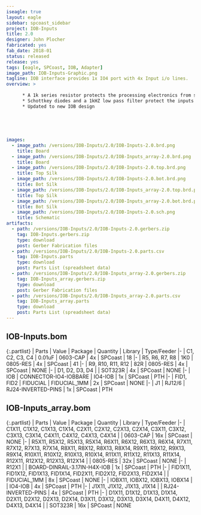 ```yaml
---
iseagle: true
layout: eagle
sidebar: spcoast_sidebar
project: IOB-Inputs
title: 2.0
designer: John Plocher
fabricated: yes
fab_date: 2018-01
status: released
release: yes
tags: [eagle, SPCoast, IOB, Adapter]
image_path: IOB-Inputs-Graphic.png
tagline: IOB interface provides 1x IO4 port with 4x Input i/o lines.
overview: >
    
      * A 1k series resistor protects the processing electronics from shorts to Vcc or GND
      * Schottkey diodes and a 1kHZ low pass filter protect the inputs from noise/transients/+12v
      * Updated to new IOB design
    
    
    
    
    
images:
  - image_path: /versions/IOB-Inputs/2.0/IOB-Inputs-2.0.brd.png
    title: Board
  - image_path: /versions/IOB-Inputs/2.0/IOB-Inputs_array-2.0.brd.png
    title: Board
  - image_path: /versions/IOB-Inputs/2.0/IOB-Inputs-2.0.top.brd.png
    title: Top Silk
  - image_path: /versions/IOB-Inputs/2.0/IOB-Inputs-2.0.bot.brd.png
    title: Bot Silk
  - image_path: /versions/IOB-Inputs/2.0/IOB-Inputs_array-2.0.top.brd.png
    title: Top Silk
  - image_path: /versions/IOB-Inputs/2.0/IOB-Inputs_array-2.0.bot.brd.png
    title: Bot Silk
  - image_path: /versions/IOB-Inputs/2.0/IOB-Inputs-2.0.sch.png
    title: Schematic
artifacts:
  - path: /versions/IOB-Inputs/2.0/IOB-Inputs-2.0.gerbers.zip
    tag: IOB-Inputs.gerbers.zip
    type: download
    post: Gerber Fabrication files
  - path: /versions/IOB-Inputs/2.0/IOB-Inputs-2.0.parts.csv
    tag: IOB-Inputs.parts
    type: download
    post: Parts List (spreadsheet data)
  - path: /versions/IOB-Inputs/2.0/IOB-Inputs_array-2.0.gerbers.zip
    tag: IOB-Inputs_array.gerbers.zip
    type: download
    post: Gerber Fabrication files
  - path: /versions/IOB-Inputs/2.0/IOB-Inputs_array-2.0.parts.csv
    tag: IOB-Inputs_array.parts
    type: download
    post: Parts List (spreadsheet data)
---
```


## IOB-Inputs.bom

{:.partlist}
| Parts | Value | Package | Quantity | Library | Type/Feeder
|-
| C1, C2, C3, C4 | 0.01uF | 0603-CAP | 4x | SPCoast | 18
|-
| R5, R6, R7, R8 | 1K0 | 0805-RES | 4x | SPCoast | 41
|-
| R9, R10, R11, R12 | 82R | 0805-RES | 4x | SPCoast | NONE
|-
| D1, D2, D3, D4 |  | SOT323R | 4x | SPCoast | NONE
|-
| IOB | CONNECTOR-IO4-IOBBARE | IO4-IOB | 1x | SPCoast | PTH
|-
| FID1, FID2 | FIDUCIAL | FIDUCIAL_1MM | 2x | SPCoast | NONE
|-
| J1 | RJ12/6 | RJ24-INVERTED-PINS | 1x | SPCoast | PTH

## IOB-Inputs_array.bom

{:.partlist}
| Parts | Value | Package | Quantity | Library | Type/Feeder
|-
| C1X11, C1X12, C1X13, C1X14, C2X11, C2X12, C2X13, C2X14, C3X11, C3X12, C3X13, C3X14, C4X11, C4X12, C4X13, C4X14 |  | 0603-CAP | 16x | SPCoast | NONE
|-
| R5X11, R5X12, R5X13, R5X14, R6X11, R6X12, R6X13, R6X14, R7X11, R7X12, R7X13, R7X14, R8X11, R8X12, R8X13, R8X14, R9X11, R9X12, R9X13, R9X14, R10X11, R10X12, R10X13, R10X14, R11X11, R11X12, R11X13, R11X14, R12X11, R12X12, R12X13, R12X14 |  | 0805-RES | 32x | SPCoast | NONE
|-
| R12X1 |  | BOARD-DINRAIL-3.17IN-H4X-IOB | 1x | SPCoast | PTH
|-
| FID1X11, FID1X12, FID1X13, FID1X14, FID2X11, FID2X12, FID2X13, FID2X14 |  | FIDUCIAL_1MM | 8x | SPCoast | NONE
|-
| IOBX11, IOBX12, IOBX13, IOBX14 |  | IO4-IOB | 4x | SPCoast | PTH
|-
| J1X11, J1X12, J1X13, J1X14 |  | RJ24-INVERTED-PINS | 4x | SPCoast | PTH
|-
| D1X11, D1X12, D1X13, D1X14, D2X11, D2X12, D2X13, D2X14, D3X11, D3X12, D3X13, D3X14, D4X11, D4X12, D4X13, D4X14 |  | SOT323R | 16x | SPCoast | NONE
